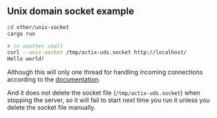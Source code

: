## Unix domain socket example

```bash
cd other/unix-socket
cargo run

# in another shell
curl --unix-socket /tmp/actix-uds.socket http://localhost/
Hello world!
```

Although this will only one thread for handling incoming connections
according to the [documentation](https://actix.github.io/actix-web/actix_web/struct.HttpServer.html#method.bind_uds).

And it does not delete the socket file (`/tmp/actix-uds.socket`) when stopping
the server, so it will fail to start next time you run it unless you delete
the socket file manually.
